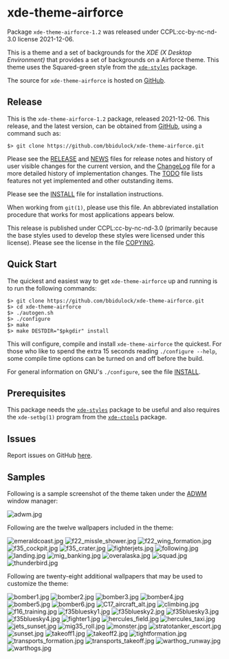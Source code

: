 [xde-theme-airforce -- read me first file.  2021-12-06]: #

xde-theme-airforce
===============

Package `xde-theme-airforce-1.2` was released under CCPL:cc-by-nc-nd-3.0
license 2021-12-06.

This is a theme and a set of backgrounds for the _XDE (X Desktop
Environment)_ that provides a set of backgrounds on
a Airforce theme.
This theme uses the Squared-green style from the [`xde-styles`][11]
package.

The source for `xde-theme-airforce` is hosted on [GitHub][1].


Release
-------

This is the `xde-theme-airforce-1.2` package, released 2021-12-06.
This release, and the latest version, can be obtained from [GitHub][1],
using a command such as:

    $> git clone https://github.com/bbidulock/xde-theme-airforce.git

Please see the [RELEASE][3] and [NEWS][4] files for release notes and
history of user visible changes for the current version, and the
[ChangeLog][5] file for a more detailed history of implementation
changes.  The [TODO][6] file lists features not yet implemented and
other outstanding items.

Please see the [INSTALL][8] file for installation instructions.

When working from `git(1)`, please use this file.  An abbreviated
installation procedure that works for most applications appears below.

This release is published under CCPL:cc-by-nc-nd-3.0 (primarily because
the base styles used to develop these styles were licensed under this
license).
Please see the license in the file [COPYING][10].


Quick Start
-----------

The quickest and easiest way to get `xde-theme-airforce` up and
running is to run the following commands:

    $> git clone https://github.com/bbidulock/xde-theme-airforce.git
    $> cd xde-theme-airforce
    $> ./autogen.sh
    $> ./configure
    $> make
    $> make DESTDIR="$pkgdir" install

This will configure, compile and install `xde-theme-airforce` the
quickest.  For those who like to spend the extra 15 seconds reading
`./configure --help`, some compile time options can be turned on and off
before the build.

For general information on GNU's `./configure`, see the file
[INSTALL][8].


Prerequisites
-------------

This package needs the [`xde-styles`][11] package to be useful and also
requires the `xde-setbg(1)` program from the [`xde-ctools`][12] package.


Issues
------

Report issues on GitHub [here][2].


Samples
-------

Following is a sample screenshot of the theme taken under the [ADWM][13]
window manager:

![adwm.jpg](scrot/adwm.jpg "Wallpaper #1")

Following are the twelve wallpapers included in the theme:

![emeraldcoast.jpg](images/emeraldcoast.jpg "Wallpaper #1")
![f22_missle_shower.jpg](images/f22_missle_shower.jpg "Wallpaper #2")
![f22_wing_formation.jpg](images/f22_wing_formation.jpg "Wallpaper #3")
![f35_cockpit.jpg](images/f35_cockpit.jpg "Wallpaper #4")
![f35_crater.jpg](images/f35_crater.jpg "Wallpaper #5")
![fighterjets.jpg](images/fighterjets.jpg "Wallpaper #6")
![following.jpg](images/following.jpg "Wallpaper #7")
![landing.jpg](images/landing.jpg "Wallpaper #8")
![mig_banking.jpg](images/mig_banking.jpg "Wallpaper #9")
![overalaska.jpg](images/overalaska.jpg "Wallpaper #10")
![squad.jpg](images/squad.jpg "Wallpaper #11")
![thunderbird.jpg](images/thunderbird.jpg "Wallpaper #12")

Following are twenty-eight additional wallpapers that may be used to
customize the theme:

![bomber1.jpg](images/bomber1.jpg "Additional Image #1")
![bomber2.jpg](images/bomber2.jpg "Additional Image #2")
![bomber3.jpg](images/bomber3.jpg "Additional Image #3")
![bomber4.jpg](images/bomber4.jpg "Additional Image #4")
![bomber5.jpg](images/bomber5.jpg "Additional Image #5")
![bomber6.jpg](images/bomber6.jpg "Additional Image #6")
![C17_aircraft_alt.jpg](images/C17_aircraft_alt.jpg "Additional Image #7")
![climbing.jpg](images/climbing.jpg "Additional Image #8")
![f16_training.jpg](images/f16_training.jpg "Additional Image #9")
![f35bluesky1.jpg](images/f35bluesky1.jpg "Additional Image #10")
![f35bluesky2.jpg](images/f35bluesky2.jpg "Additional Image #11")
![f35bluesky3.jpg](images/f35bluesky3.jpg "Additional Image #12")
![f35bluesky4.jpg](images/f35bluesky4.jpg "Additional Image #13")
![fighter1.jpg](images/fighter1.jpg "Additional Image #14")
![hercules_field.jpg](images/hercules_field.jpg "Additional Image #15")
![hercules_taxi.jpg](images/hercules_taxi.jpg "Additional Image #16")
![jets_sunset.jpg](images/jets_sunset.jpg "Additional Image #17")
![mig35_roll.jpg](images/mig35_roll.jpg "Additional Image #18")
![monster.jpg](images/monster.jpg "Additional Image #19")
![stratotanker_escort.jpg](images/stratotanker_escort.jpg "Additional Image #20")
![sunset.jpg](images/sunset.jpg "Additional Image #21")
![takeoff1.jpg](images/takeoff1.jpg "Additional Image #22")
![takeoff2.jpg](images/takeoff2.jpg "Additional Image #23")
![tightformation.jpg](images/tightformation.jpg "Additional Image #24")
![transports_formation.jpg](images/transports_formation.jpg "Additional Image #25")
![transports_takeoff.jpg](images/transports_takeoff.jpg "Additional Image #26")
![warthog_runway.jpg](images/warthog_runway.jpg "Additional Image #27")
![warthogs.jpg](images/warthogs.jpg "Additional Image #28")

[1]: https://github.com/bbidulock/xde-theme-airforce
[2]: https://github.com/bbidulock/xde-theme-airforce/issues
[3]: https://github.com/bbidulock/xde-theme-airforce/blob/1.2/RELEASE
[4]: https://github.com/bbidulock/xde-theme-airforce/blob/1.2/NEWS
[5]: https://github.com/bbidulock/xde-theme-airforce/blob/1.2/ChangeLog
[6]: https://github.com/bbidulock/xde-theme-airforce/blob/1.2/TODO
[7]: https://github.com/bbidulock/xde-theme-airforce/blob/1.2/COMPLIANCE
[8]: https://github.com/bbidulock/xde-theme-airforce/blob/1.2/INSTALL
[9]: https://github.com/bbidulock/xde-theme-airforce/blob/1.2/LICENSE
[10]: https://github.com/bbidulock/xde-theme-airforce/blob/1.2/COPYING
[11]: https://github.com/bbidulock/xde-styles
[12]: https://github.com/bbidulock/xde-ctools
[13]: https://bbidulock.github.io/adwm

[ vim: set ft=markdown sw=4 tw=72 nocin nosi fo+=tcqlorn spell: ]: #
